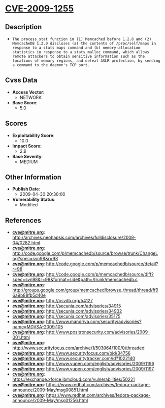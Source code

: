 
# [CVE-2009-1255](http://archives.neohapsis.com/archives/fulldisclosure/2009-04/0282.html)

## Description

- `The process_stat function in (1) Memcached before 1.2.8 and (2) MemcacheDB 1.2.0 discloses (a) the contents of /proc/self/maps in response to a stats maps command and (b) memory-allocation statistics in response to a stats malloc command, which allows remote attackers to obtain sensitive information such as the locations of memory regions, and defeat ASLR protection, by sending a command to the daemon's TCP port.`

## Cvss Data

- **Access Vector**:
  - NETWORK
- **Base Score**:
  - 5.0

## Scores

- **Exploitability Score**:
  - 10.0
- **Impact Score**:
  - 2.9
- **Base Severity**:
  - MEDIUM

## Other Information

- **Publish Date**:
  - 2009-04-30 20:30:00
- **Vulnerability Status**:
  - Modified

## References

- **cve@mitre.org**: http://archives.neohapsis.com/archives/fulldisclosure/2009-04/0282.html
- **cve@mitre.org**: http://code.google.com/p/memcachedb/source/browse/trunk/ChangeLog?spec=svn98&r=98
- **cve@mitre.org**: http://code.google.com/p/memcachedb/source/detail?r=98
- **cve@mitre.org**: http://code.google.com/p/memcachedb/source/diff?spec=svn98&r=98&format=side&path=/trunk/memcachedb.c
- **cve@mitre.org**: http://groups.google.com/group/memcached/browse_thread/thread/ff96a9b88fb5d40e
- **cve@mitre.org**: http://osvdb.org/54127
- **cve@mitre.org**: http://secunia.com/advisories/34915
- **cve@mitre.org**: http://secunia.com/advisories/34932
- **cve@mitre.org**: http://secunia.com/advisories/35175
- **cve@mitre.org**: http://www.mandriva.com/security/advisories?name=MDVSA-2009:105
- **cve@mitre.org**: http://www.positronsecurity.com/advisories/2009-001.html
- **cve@mitre.org**: http://www.securityfocus.com/archive/1/503064/100/0/threaded
- **cve@mitre.org**: http://www.securityfocus.com/bid/34756
- **cve@mitre.org**: http://www.securitytracker.com/id?1022140
- **cve@mitre.org**: http://www.vupen.com/english/advisories/2009/1196
- **cve@mitre.org**: http://www.vupen.com/english/advisories/2009/1197
- **cve@mitre.org**: https://exchange.xforce.ibmcloud.com/vulnerabilities/50221
- **cve@mitre.org**: https://www.redhat.com/archives/fedora-package-announce/2009-May/msg00851.html
- **cve@mitre.org**: https://www.redhat.com/archives/fedora-package-announce/2009-May/msg01256.html
